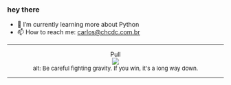 ### hey there 

- :seedling: I’m currently learning more about Python
- :mailbox: How to reach me: carlos@chcdc.com.br


---


<!-- xkcd -->
<p align="center">Pull</br><img src=https://imgs.xkcd.com/comics/pull.png></br><font size =2>alt: Be careful fighting gravity. If you win, it's a long way down.</br></font></p></table></p> 


<!-- xkcd -->
---
